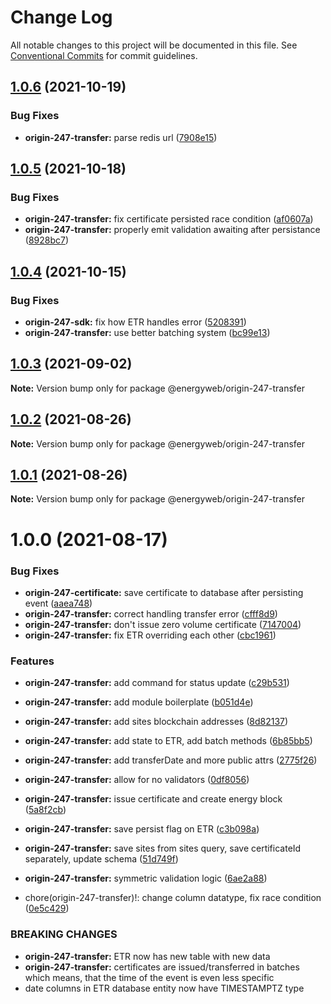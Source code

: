 # Change Log

All notable changes to this project will be documented in this file.
See [Conventional Commits](https://conventionalcommits.org) for commit guidelines.

## [1.0.6](https://github.com/energywebfoundation/origin-247-sdk/compare/@energyweb/origin-247-transfer@1.0.5...@energyweb/origin-247-transfer@1.0.6) (2021-10-19)


### Bug Fixes

* **origin-247-transfer:** parse redis url ([7908e15](https://github.com/energywebfoundation/origin-247-sdk/commit/7908e153ec3f6b80fda93a2001f6b916f7a0891b))





## [1.0.5](https://github.com/energywebfoundation/origin-247-sdk/compare/@energyweb/origin-247-transfer@1.0.4...@energyweb/origin-247-transfer@1.0.5) (2021-10-18)


### Bug Fixes

* **origin-247-transfer:** fix certificate persisted race condition ([af0607a](https://github.com/energywebfoundation/origin-247-sdk/commit/af0607a608a997f0430a05a87ef7ed5795a81b42))
* **origin-247-transfer:** properly emit validation awaiting after persistance ([8928bc7](https://github.com/energywebfoundation/origin-247-sdk/commit/8928bc7bd06a78caa5fa87b4dc85777c47af5f97))





## [1.0.4](https://github.com/energywebfoundation/origin-247-sdk/compare/@energyweb/origin-247-transfer@1.0.3...@energyweb/origin-247-transfer@1.0.4) (2021-10-15)


### Bug Fixes

* **origin-247-sdk:** fix how ETR handles error ([5208391](https://github.com/energywebfoundation/origin-247-sdk/commit/520839106741c9b438cc2fbd50c4ccf7d4ab020c))
* **origin-247-transfer:** use better batching system ([bc99e13](https://github.com/energywebfoundation/origin-247-sdk/commit/bc99e132c28adb7e9065895f7f92d9787b7c705f))





## [1.0.3](https://github.com/energywebfoundation/origin-247-sdk/compare/@energyweb/origin-247-transfer@1.0.2...@energyweb/origin-247-transfer@1.0.3) (2021-09-02)

**Note:** Version bump only for package @energyweb/origin-247-transfer





## [1.0.2](https://github.com/energywebfoundation/origin-247-sdk/compare/@energyweb/origin-247-transfer@1.0.1...@energyweb/origin-247-transfer@1.0.2) (2021-08-26)

**Note:** Version bump only for package @energyweb/origin-247-transfer





## [1.0.1](https://github.com/energywebfoundation/origin-247-sdk/compare/@energyweb/origin-247-transfer@1.0.0...@energyweb/origin-247-transfer@1.0.1) (2021-08-26)

**Note:** Version bump only for package @energyweb/origin-247-transfer





# 1.0.0 (2021-08-17)


### Bug Fixes

* **origin-247-certificate:** save certificate to database after persisting event ([aaea748](https://github.com/energywebfoundation/origin-247-sdk/commit/aaea748cc3f07f49febfc670928ceabcc08c3af1))
* **origin-247-transfer:** correct handling transfer error ([cfff8d9](https://github.com/energywebfoundation/origin-247-sdk/commit/cfff8d98f441ecbe07600542e265147dab4d4eb9))
* **origin-247-transfer:** don't issue zero volume certificate ([7147004](https://github.com/energywebfoundation/origin-247-sdk/commit/71470041a2d5b476e55cb70d9e660a96a1c506ef))
* **origin-247-transfer:** fix ETR overriding each other ([cbc1961](https://github.com/energywebfoundation/origin-247-sdk/commit/cbc1961a9ed5809b236c7c0b9e57ae5d3981d69c))


### Features

* **origin-247-transfer:** add command for status update ([c29b531](https://github.com/energywebfoundation/origin-247-sdk/commit/c29b531b9a753c6b70155def53a1b7063f489e5e))
* **origin-247-transfer:** add module boilerplate ([b051d4e](https://github.com/energywebfoundation/origin-247-sdk/commit/b051d4e7754766b355bf54ba81f13038ec491e5f))
* **origin-247-transfer:** add sites blockchain addresses ([8d82137](https://github.com/energywebfoundation/origin-247-sdk/commit/8d8213738661a8a90ee75aab1d6d832816949c51))
* **origin-247-transfer:** add state to ETR, add batch methods ([6b85bb5](https://github.com/energywebfoundation/origin-247-sdk/commit/6b85bb585a56e556bf5743c2d400fae974fd9c69))
* **origin-247-transfer:** add transferDate and more public attrs ([2775f26](https://github.com/energywebfoundation/origin-247-sdk/commit/2775f260af6706f7750741edb1c53fabf90d203d))
* **origin-247-transfer:** allow for no validators ([0df8056](https://github.com/energywebfoundation/origin-247-sdk/commit/0df8056996a1b14622a3a86830384408f16ee219))
* **origin-247-transfer:** issue certificate and create energy block ([5a8f2cb](https://github.com/energywebfoundation/origin-247-sdk/commit/5a8f2cb3c60bac671fa101e303ad8269d969c2ba))
* **origin-247-transfer:** save persist flag on ETR ([c3b098a](https://github.com/energywebfoundation/origin-247-sdk/commit/c3b098a63db478addb237ec2eabb36b018a607da))
* **origin-247-transfer:** save sites from sites query, save certificateId separately, update schema ([51d749f](https://github.com/energywebfoundation/origin-247-sdk/commit/51d749fdb16186e04f0a8c2aa1b6f152a07b63e9))
* **origin-247-transfer:** symmetric validation logic ([6ae2a88](https://github.com/energywebfoundation/origin-247-sdk/commit/6ae2a88f0db3eb27f4660b855b1f27a46d3865fe))


* chore(origin-247-transfer)!: change column datatype, fix race condition ([0e5c429](https://github.com/energywebfoundation/origin-247-sdk/commit/0e5c42968a172473a7d714ce9c4cad5c82759a8d))


### BREAKING CHANGES

* **origin-247-transfer:** ETR now has new table with new data
* **origin-247-transfer:** certificates are issued/transferred in batches which means, that the time of the event is even less specific
* date columns in ETR database entity now have TIMESTAMPTZ type
